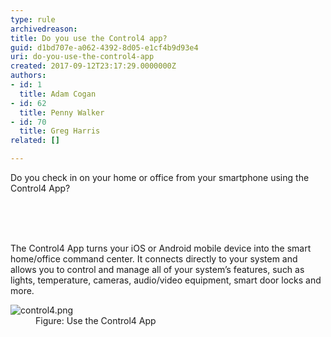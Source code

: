 ```yaml
---
type: rule
archivedreason: 
title: Do you use the Control4 app?
guid: d1bd707e-a062-4392-8d05-e1cf4b9d93e4
uri: do-you-use-the-control4-app
created: 2017-09-12T23:17:29.0000000Z
authors:
- id: 1
  title: Adam Cogan
- id: 62
  title: Penny Walker
- id: 70
  title: Greg Harris
related: []

---
```



​​Do you check in on your home or office from your smartphone using the Control4 App?​<br><div>​<br></div>
<br><excerpt class='endintro'></excerpt><br>
<p>The Control4 App turns your iOS or Android mobile device into the ​​smart home/office command center. It connects directly to your system and allows you to control and manage all of your system’s features, such as lights, temperature, cameras, audio/video equipment, smart door locks and more.​<br></p><dl class="image"><dt>
      <img src="/PublishingImages/control4.png" alt="control4.png" />
      <br>
   </dt><dd>Figure&#58; Use the Control4 App</dd></dl>



